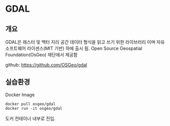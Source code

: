 # GDAL

## 개요
GDAL은 래스터 및 백터 지리 공간 데이터 형식을 읽고 쓰기 위한 라이브러리 이며 자유소프트웨어 라이센스(MIT 기반) 하에 출시 됨.
Open Source Geospatial Foundation(OsGeo) 재단에서 제공함

github: https://github.com/OSGeo/gdal

## 실습환경
Docker Image

``` 
docker pull osgeo/gdal 
docker run -it osgeo/gdal
```
도커 컨테이너 내부로 진입.
